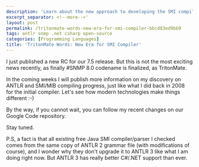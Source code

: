 ```yaml
---
description: 'Learn about the new approach to developing the SMI compiler using ANTLR for the #SNMP project, including insights and future plans.'
excerpt_separator: <!--more-->'
layout: post
permalink: /tritonmate-words-new-era-for-smi-compiler-bbcd83ed9bb9
tags: antlr snmp .net csharp open-source
categories: [Programming Languages]
title: 'TritonMate Words: New Era for SMI Compiler'
---
```

I just published a new RC for our 7.5 release. But this is not the most exciting news recently, as finally #SNMP 8.0 codename is finalized, as TritonMate.
<!--more-->

In the coming weeks I will publish more information on my discovery on ANTLR and SMI/MIB compiling progress, just like what I did back in 2008 for the initial compiler. Let's see how modern technologies make things different :-)

By the way, if you cannot wait, you can follow my recent changes on our Google Code repository.

Stay tuned.

P.S, a fact is that all existing free Java SMI compiler/parser I checked comes from the same copy of ANTLR 2 grammar file (with modifications of course), and I wonder why they don't upgrade it to ANTLR 3 like what I am doing right now. But ANTLR 3 has really better C#/.NET support than ever.
